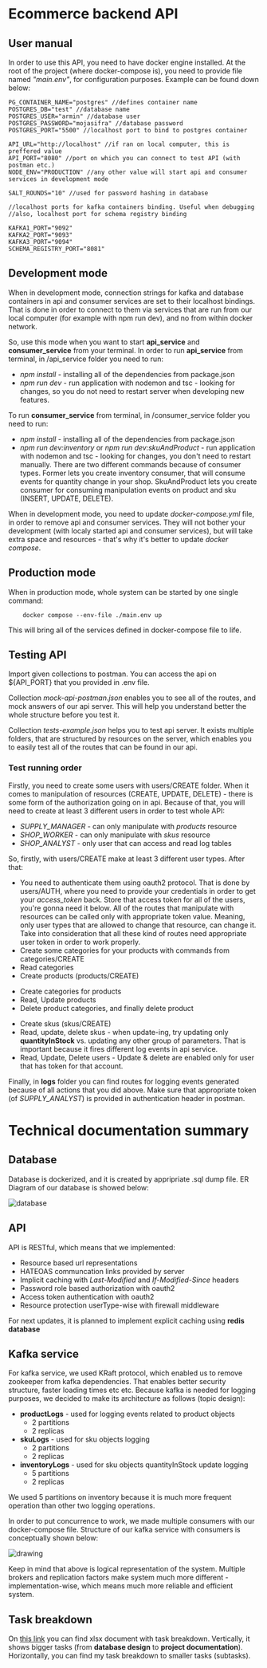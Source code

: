 # Ecommerce backend API

## User manual

In order to use this API, you need to have docker engine installed.
At the root of the project (where docker-compose is), you need to provide file named
*"main.env"*, for configuration purposes. Example can be found down below:

```
PG_CONTAINER_NAME="postgres" //defines container name
POSTGRES_DB="test" //database name
POSTGRES_USER="armin" //database user
POSTGRES_PASSWORD="mojasifra" //database password
POSTGRES_PORT="5500" //localhost port to bind to postgres container

API_URL="http://localhost" //if ran on local computer, this is preffered value
API_PORT="8080" //port on which you can connect to test API (with postman etc.)
NODE_ENV="PRODUCTION" //any other value will start api and consumer services in development mode

SALT_ROUNDS="10" //used for password hashing in database

//localhost ports for kafka containers binding. Useful when debugging
//also, localhost port for schema registry binding

KAFKA1_PORT="9092" 
KAFKA2_PORT="9093"
KAFKA3_PORT="9094"
SCHEMA_REGISTRY_PORT="8081"
```

## Development mode

When in development mode, connection strings for kafka and database containers in 
api and consumer services are set to their localhost bindings. That is done in order
to connect to them via services that are run from our local computer (for example with npm run dev), 
and no from within docker network.

So, use this mode when you want to start **api_service** and **consumer_service** from your terminal.
In order to run **api_service** from terminal, in /api_service folder you need to run:

* *npm install* - installing all of the dependencies from package.json
* *npm run dev* - run application with nodemon and tsc - looking for changes, so you do not need to restart server when developing new features.

To run **consumer_service** from terminal, in /consumer_service folder you need to run:

* *npm install* - installing all of the dependencies from package.json
* *npm run dev:inventory* or *npm run dev:skuAndProduct* - run application with nodemon and tsc - looking for changes, you don't need to restart manually. There are two different commands because of consumer types. Former lets you create inventory consumer, that will consume events for quantity change in your shop. SkuAndProduct lets you create consumer for consuming manipulation events on product and sku (INSERT, UPDATE, DELETE).

When in development mode, you need to update _docker-compose.yml_ file, in order to remove api and consumer 
services. They will not bother your development (with localy started api and consumer services), but will take extra space and resources - that's why it's better to update _docker compose_.

## Production mode
When in production mode, whole system can be started by one single command:

```
    docker compose --env-file ./main.env up
```

This will bring all of the services defined in docker-compose file to life.

## Testing API

Import given collections to postman. You can access the api on ${API_PORT} that you provided in .env file. 

Collection _mock-api-postman.json_ enables you to see all of the routes, and mock answers of our api server. This will help you understand better the whole structure before you test it.

Collection _tests-example.json_ helps you to test api server. It exists multiple folders, that are structured by 
resources on the server, which enables you to easily test all of the routes that can be found in our api.

### Test running order

Firstly, you need to create some users with users/CREATE folder. When it comes to manipulation of resources (CREATE, UPDATE, DELETE) - there is some form of the authorization going on in api. Because of that, you will need to create at least 3 different users in order to test whole API:

* *SUPPLY_MANAGER* - can only manipulate with *products* resource
* *SHOP_WORKER* - can only manipulate with *skus* resource
* *SHOP_ANALYST* - only user that can access and read log tables

So, firstly, with users/CREATE make at least 3 different user types. After that:
* You need to authenticate them using oauth2 protocol. That is done by users/AUTH, where you need to provide your credentials in order to get your *access_token* back. Store that access token for all of the users, you're gonna need it below. All of the routes that manipulate with resources can be called only with appropriate token value. Meaning, only user types that are allowed to change that resource, can change it. Take into consideration that all these kind of routes need appropriate user token in order to work properly.
* Create some categories for your products with commands from categories/CREATE
* Read categories
* Create products (products/CREATE)
+ Create categories for products
+ Read, Update products
+ Delete product categories, and finally delete product
* Create skus (skus/CREATE)
* Read, update, delete skus - when update-ing, try updating only **quantityInStock** vs. updating any other group of parameters. That is important because it fires different log events in api service.
* Read, Update, Delete users - Update & delete are enabled only for user that has token for that account.

Finally, in **logs** folder you can find routes for logging events generated because of all actions that you did above. Make sure that appropriate token (of *SUPPLY_ANALYST*) is provided in authentication header in postman.


# Technical documentation summary

## Database 

Database is dockerized, and it is created by appripriate .sql dump file. ER Diagram of our database is showed below:

![database](https://github.com/PetrovicArmin/ecommerce-backend/assets/89392479/1aebde47-8a30-47a8-b790-a9b01e224506)

## API

API is RESTful, which means that we implemented:

* Resource based url representations
* HATEOAS communcation links provided by server
* Implicit caching with *Last-Modified* and *If-Modified-Since* headers
* Password role based authorization with oauth2
* Access token authentication with oauth2
* Resource protection userType-wise with firewall middleware

For next updates, it is planned to implement explicit caching using **redis database**

## Kafka service

For kafka service, we used KRaft protocol, which enabled us to remove zookeeper from kafka dependencies. That enables better security structure, faster loading times etc etc. Because kafka is needed for logging purposes, we decided to make its architecture as follows (topic design):

* **productLogs** - used for logging events related to product objects
    * 2 partitions
    * 2 replicas
* **skuLogs** - used for sku objects logging
    * 2 partitions 
    * 2 replicas
* **inventoryLogs** - used for sku objects quantityInStock update logging
    * 5 partitions
    * 2 replicas

We used 5 partitions on inventory because it is much more frequent operation than other two logging operations.

In order to put concurrence to work, we made multiple consumers with our docker-compose file. Structure of our kafka service with consumers is conceptually shown below:

![drawing](https://github.com/PetrovicArmin/ecommerce-backend/assets/89392479/6e7f175a-0a88-4dbc-acc5-7d2ea1240c36)


Keep in mind that above is logical representation of the system. Multiple brokers and replication factors make system much more different - implementation-wise, which means much more reliable and efficient system.

## Task breakdown

On [this link](https://etfunsa-my.sharepoint.com/:x:/g/personal/apetrovic1_etf_unsa_ba/ESI0qwYt4oJAuI480CoTUn4Bgk1uaw3atzhr2iDJs420-A?e=JJqiz0) you can find xlsx document with task breakdown. Vertically, it shows bigger tasks (from **database design** to **project documentation**). Horizontally, you can find my task breakdown to smaller tasks (subtasks). 

